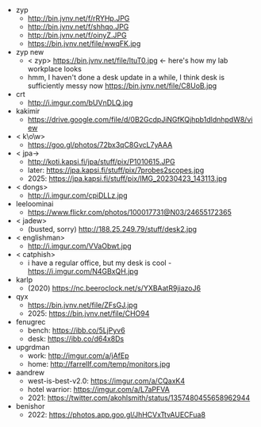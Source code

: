 - zyp
    - http://bin.jvnv.net/f/rRYHp.JPG
    - http://bin.jvnv.net/f/shhqo.JPG
    - http://bin.jvnv.net/f/oinyZ.JPG
    - https://bin.jvnv.net/file/wwqFK.jpg
 - zyp new
    - < zyp> https://bin.jvnv.net/file/ltuT0.jpg <- here's how my lab workplace looks
    - hmm, I haven't done a desk update in a while, I think desk is sufficiently messy now https://bin.jvnv.net/file/C8UoB.jpg
 - crt
    - http://i.imgur.com/bUVnDLQ.jpg
 - kakimir
    - https://drive.google.com/file/d/0B2GcdpJiNGfKQjhpb1dldnhpdW8/view
 - < k\o\w>
    - https://goo.gl/photos/72bx3qC8GvcL7yAAA
- < jpa->
    - http://koti.kapsi.fi/jpa/stuff/pix/P1010615.JPG
    - later:  https://jpa.kapsi.fi/stuff/pix/7probes2scopes.jpg
    - 2025: https://jpa.kapsi.fi/stuff/pix/IMG_20230423_143113.jpg
- < dongs>
    - http://i.imgur.com/cpiDLLz.jpg
- leeloominai
    - https://www.flickr.com/photos/100017731@N03/24655172365
- < jadew>
    - (busted, sorry) http://188.25.249.79/stuff/desk2.jpg
- < englishman>
    - http://i.imgur.com/VVaObwt.jpg
- < catphish>
    - i have a regular office, but my desk is cool - https://i.imgur.com/N4GBxQH.jpg
- karlp
    - (2020) https://nc.beeroclock.net/s/YXBAatR9jiazoJ6
- qyx
    - https://bin.jvnv.net/file/ZFsGJ.jpg
    - 2025: https://bin.jvnv.net/file/CHO94
- fenugrec
    - bench: https://ibb.co/5LjPyv6
    - desk:  https://ibb.co/d64x8Ds
- upgrdman
    - work: http://imgur.com/a/jAfEp
    - home: http://farrellf.com/temp/monitors.jpg
- aandrew
    - west-is-best-v2.0: https://imgur.com/a/CQaxK4
    - hotel warrior: https://imgur.com/a/L7aPFVA
    - 2021: https://twitter.com/akohlsmith/status/1357480455658962944
- benishor
    - 2022: https://photos.app.goo.gl/JhHCVxTtvAUECFua8
